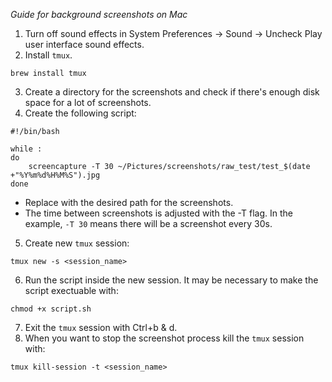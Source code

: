 *Guide for background screenshots on Mac*

1. Turn off sound effects in System Preferences -> Sound -> Uncheck Play user interface sound effects.
2. Install `tmux`.
```
brew install tmux
```
3. Create a directory for the screenshots and check if there's enough disk space for a lot of screenshots.
4. Create the following script:
```
#!/bin/bash

while :
do
    screencapture -T 30 ~/Pictures/screenshots/raw_test/test_$(date +"%Y%m%d%H%M%S").jpg
done
```
* Replace with the desired path for the screenshots.
* The time between screenshots is adjusted with the -T flag. In the example, `-T 30` means there will be a screenshot every 30s.

5. Create new `tmux` session:
```
tmux new -s <session_name>
```
6. Run the script inside the new session. It may be necessary to make the script exectuable with:
```
chmod +x script.sh
```
7. Exit the `tmux` session with Ctrl+b & d.
8. When you want to stop the screenshot process kill the `tmux` session with:
```
tmux kill-session -t <session_name>
```

